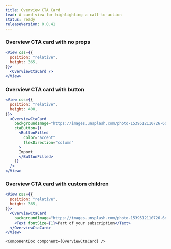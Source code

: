 ```yaml
---
title: Overview CTA Card
lead: A card view for highlighting a call-to-action
status: ready
releaseVersion: 0.0.41
---
```


### Overview CTA card with no props
```.jsx
<View css={{
  position: "relative",
  height: 365,
}}>
  <OverviewCtaCard />
</View>
```

### Overview CTA card with button
```.jsx
<View css={{
  position: "relative",
  height: 400,
}}>
  <OverviewCtaCard 
    backgroundImage="https://images.unsplash.com/photo-1539512110726-6d89c892f117?ixlib=rb-0.3.5&ixid=eyJhcHBfaWQiOjEyMDd9&s=10cd46d36ba78d30891de50e25907fe6&auto=format&fit=crop&w=2089&q=80"
    ctaButton={(
      <ButtonFilled
        color="accent"
        flexDirection="column"
      >
      Import
      </ButtonFilled>
    )}
  />
</View>
```

### Overview CTA card with custom children
```.jsx
<View css={{
  position: "relative",
  height: 365,
}}>
  <OverviewCtaCard 
    backgroundImage="https://images.unsplash.com/photo-1539512110726-6d89c892f117?ixlib=rb-0.3.5&ixid=eyJhcHBfaWQiOjEyMDd9&s=10cd46d36ba78d30891de50e25907fe6&auto=format&fit=crop&w=2089&q=80">
    <Text fontSize={1}>Part of your subscription</Text>
  </OverviewCtaCard>
</View>
```

```!jsx
<ComponentDoc component={OverviewCtaCard} />
```
